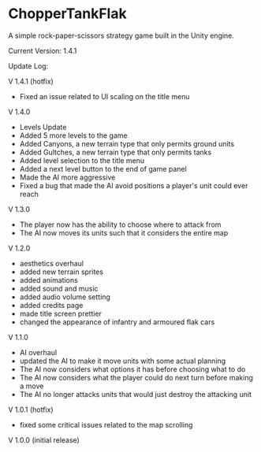 # ChopperTankFlak
A simple rock-paper-scissors strategy game built in the Unity engine.


Current Version: 1.4.1

Update Log:

V 1.4.1 (hotfix)
 - Fixed an issue related to UI scaling on the title menu

V 1.4.0
 - Levels Update
 - Added 5 more levels to the game
 - Added Canyons, a new terrain type that only permits ground units
 - Added Gultches, a new terrain type that only permits tanks
 - Added level selection to the title menu
 - Added a next level button to the end of game panel
 - Made the AI more aggressive
 - Fixed a bug that made the AI avoid positions a player's unit could ever reach

V 1.3.0
  - The player now has the ability to choose where to attack from
  - The AI now moves its units such that it considers the entire map

V 1.2.0
 - aesthetics overhaul
 - added new terrain sprites
 - added animations
 - added sound and music
 - added audio volume setting
 - added credits page
 - made title screen prettier
 - changed the appearance of infantry and armoured flak cars


V 1.1.0
 - AI overhaul
 - updated the AI to make it move units with some actual planning
 - The AI now considers what options it has before choosing what to do
 - The AI now considers what the player could do next turn before making a move
 - The AI no longer attacks units that would just destroy the attacking unit


V 1.0.1 (hotfix)


 - fixed some critical issues related to the map scrolling


V 1.0.0 (initial release)
